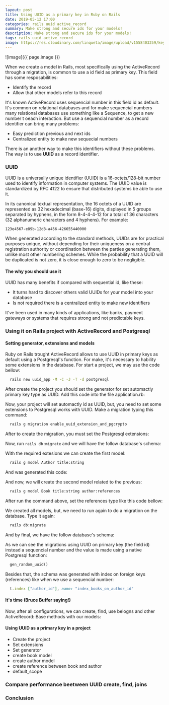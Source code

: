 ```yaml
---
layout: post
title: Using UUID as a primary key in Ruby on Rails
date: 2019-05-12 17:00
categories: rails uuid active_record
summary: Make strong and secure ids for your models!
description: Make strong and secure ids for your models!
tags: rails uuid active_record
image: https://res.cloudinary.com/linqueta/image/upload/v1558403259/keys_ygx9qv.jpg
---
```


![image]({{ page.image }})

When we create a model in Rails, most specifically using the ActiveRecord through a migration, is common to use a id field as primary key. This field has some resposabilities:
  - Identify the record
  - Allow that other models refer to this record

It's known ActiveRecord uses sequencial number in this field id as default. It's common on relational databases and for make sequencial numbers many relational databases use something like a Sequence, to get a new number t oeach interaction. But use a sequencial number as a record identifier can bring many problems:
  - Easy prediction previous and next ids
  - Centralized entity to make new sequecial numbers

There is an another way to make this identifiers without these problems. The way is to use **UUID** as a record identifier.

### UUID
UUID is a universally unique identifier (UUID) is a 16-octets/128-bit number used to identify information in computer systems. The UUID value is standardized by RFC 4122 to ensure that distributed systems be able to use it.

In its canonical textual representation, the 16 octets of a UUID are represented as 32 hexadecimal (base-16) digits, displayed in 5 groups separated by hyphens, in the form 8-4-4-4-12 for a total of 36 characters (32 alphanumeric characters and 4 hyphens). For example:

`123e4567-e89b-12d3-a456-426655440000`

When generated according to the standard methods, UUIDs are for practical purposes unique, without depending for their uniqueness on a central registration authority or coordination between the parties generating them, unlike most other numbering schemes. While the probability that a UUID will be duplicated is not zero, it is close enough to zero to be negligible.

#### The why you should use it

UUID has many benefits if compared with sequential id, like these:
- It turns hard to discover others valid UUIDs for your model into your database
- Is not required there is a centralized entity to make new identifiers

It've been used in many kinds of applications, like banks, payment gateways or systems that requires strong and not predictable keys.

### Using it on Rails project with ActiveRecord and Postgresql

#### Setting generator, extensions and models

Ruby on Rails trought ActiveRecord allows to use UUID in primary keys as default using a Postgresql's function. For make, it's necessary to hability some extensions in the database. For start a project, we may use the code bellow:

```bash
  rails new uuid_app -M -C -J -T -d postgresql
```

After create the project you should set the generator for set automactly primary key type as UUID. Add this code into the file application.rb:
<script src="https://gist.github.com/linqueta/83483b70289eb832588f012f94021367.js"></script>

Now, your project will set automactly id as UUID, but, you need to set some extensions to Postgresql works with UUID. Make a migration typing this command:

```bash
  rails g migration enable_uuid_extension_and_pgcrypto
```

After to create the migration, you must set the Postgresql extensions:
<script src="https://gist.github.com/linqueta/eeb7419a131516060c7d0be27a9707d6.js"></script>

Now, run `rails db:migrate` and we will have the follow database's schema:
<script src="https://gist.github.com/linqueta/118db0a8c9cdccf476e3d66e65c4c50d.js"></script>

With the required extesions we can create the first model:
```bash
  rails g model Author title:string
```

And was generated this code:
<script src="https://gist.github.com/linqueta/28723187543309a125427062d23df897.js"></script>

And now, we will create the second model related to the previous:
```bash
  rails g model Book title:string author:references
```

After run the command above, set the references type like this code bellow:
<script src="https://gist.github.com/linqueta/99bc1920f8df580e368c80b2627b46af.js"></script>

We created all models, but, we need to run again to do a migration on the database. Type it again:
```bash
  rails db:migrate
```

And by final, we have the follow database's schema:
<script src="https://gist.github.com/linqueta/ce9f8f70f517a1da926e29017b83452a.js"></script>

As we can see the migrations using UUID on primary key (the field id) instead a sequencial number and the value is made using a native Postgresql function:
```sql
  gen_random_uuid()
```

Besides that, the schema was generated with index on foreign keys (references) like when we use a sequencial number:
```ruby
  t.index ["author_id"], name: "index_books_on_author_id"
```

#### It's time (Bruce Buffer saying!)

Now, after all configurations, we can create, find, use belogns and other ActiveRecord::Base methods with our models:
<script src="https://gist.github.com/linqueta/8df73bf474b1125999de00e4bfd8c7f4.js"></script>
<script src="https://gist.github.com/linqueta/a7319c1435b72e35dd307e50aab23f00.js"></script>
<script src="https://gist.github.com/linqueta/0fea04d627734618ca0598cfc0baa3e6.js"></script>
<script src="https://gist.github.com/linqueta/16bf6fbf616156c63305a9ddfc1bbe82.js"></script>
<script src="https://gist.github.com/linqueta/018a44cf2bf78ec7c3f49bedaa6db06a.js"></script>

#### Using UUID as a primary key in a project

 - Create the project
 - Set extensions
 - Set generator
 - create book model
 - create author model
 - create reference between book and author
 - default_scope

### Compare performance beetween UUID create, find, joins

### Conclusion

